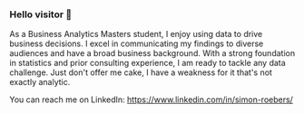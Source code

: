 ### Hello visitor 👋
As a Business Analytics Masters student, I enjoy using data to drive business decisions. I excel in communicating my findings to diverse audiences and have a broad business background. With a strong foundation in statistics and prior consulting experience, I am ready to tackle any data challenge. Just don't offer me cake, I have a weakness for it that's not exactly analytic.

You can reach me on LinkedIn: https://www.linkedin.com/in/simon-roebers/


<!--
**simonroebers/simonroebers** is a ✨ _special_ ✨ repository because its `README.md` (this file) appears on your GitHub profile.

Here are some ideas to get you started:

- 🔭 I’m currently working on ...
- 🌱 I’m currently learning ...
- 👯 I’m looking to collaborate on ...
- 🤔 I’m looking for help with ...
- 💬 Ask me about ...
- 📫 How to reach me: ...
- 😄 Pronouns: ...
- ⚡ Fun fact: ...
-->
